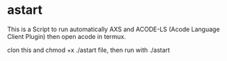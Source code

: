 # astart
This is a Script to run automatically AXS and ACODE-LS (Acode Language Client Plugin) then open acode in termux.

clon this and chmod +x ./astart file, then run with ./astart
